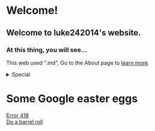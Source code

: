 # Welcome!

## Welcome to luke242014's website.

### At this thing, you will see...

This web used ".md", Go to the About page to [learn more](https://luke242014.github.io/about).

<details class="indent">
  <summary>Special</summary>
  <a href="{{ page.root }}qrgenerator">
    QR Code Generator
  </a>
  <br/>
  <a href="{{ page.root }}mb">
    Mineblock (under construction)
  </a>
  <br/>
  <a href="{{ page.root }}pastebin">
    Pastebin
  </a>
</details>

# Some Google easter eggs

<a href="https://www.google.com/teapot">Error 418</a>
<br/>
<a href="https://www.google.com/search?q=do+a+barrel+roll">Do a barrel roll</a>
